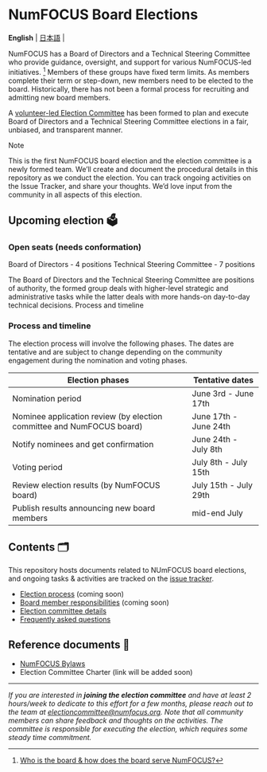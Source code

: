 # NumFOCUS Board Elections

<p>
    <b>English</b> |
    <a href="https://github.com/numfocus/elections/blob/main/README_ja.md">日本語</a> |
</p>

NumFOCUS has a Board of Directors and a Technical Steering Committee who provide guidance, oversight, and support for various NumFOCUS-led initiatives. [^1]
Members of these groups have fixed term limits. As members complete their term or step-down, new members need to be elected to the board. Historically, there has not been a formal process for recruiting and admitting new board members.

A [volunteer-led Election Committee](election-committee.md) has been formed to plan and execute  Board of Directors and a Technical Steering Committee elections in a fair, unbiased, and transparent manner.

[^1]: [Who is the board & how does the board serve NumFOCUS?](https://numfocus.medium.com/who-is-the-board-how-does-the-board-serve-numfocus-b109d0c0dd17)

> [!NOTE]
> This is the first NumFOCUS board election and the election committee is a newly formed team.
> We’ll create and document the procedural details in this repository as we conduct the election.
> You can track ongoing activities on the Issue Tracker, and share your thoughts.
> We’d love input from the community in all aspects of this election.

## Upcoming election 🗳️

### Open seats (needs conformation)

Board of Directors  - 4 positions
Technical Steering Committee - 7 positions

The Board of Directors and the Technical Steering Committee are positions of authority, the formed group deals with higher-level strategic and administrative tasks while the latter deals with more hands-on day-to-day technical decisions.
Process and timeline

### Process and timeline

The election process will involve the following phases.
The dates are tentative and are subject to change depending on the community engagement during the nomination and voting phases.

| Election phases                                                       | Tentative dates       |
| --------------------------------------------------------------------- | --------------------- |
| Nomination period                                                     | June 3rd - June 17th   |
| Nominee application review (by election committee and NumFOCUS board) | June 17th - June 24th  |
| Notify nominees and get confirmation                                  | June 24th - July 8th |
| Voting period                                                         | July 8th  - July 15th  |
| Review election results (by NumFOCUS board)                           | July 15th  - July 29th  |
| Publish results announcing new board members                          | mid-end July          |

## Contents 🗂️

This repository hosts documents related to NUmFOCUS board elections, and ongoing tasks & activities are tracked on the [issue tracker](https://github.com/numfocus/elections/issues).

- [Election process](election-process.md) (coming soon)
- [Board member responsibilities](board-responsibilities.md) (coming soon)
- [Election committee details](election-committee.md)
- [Frequently asked questions](faqs.md)

## Reference documents 📑

- [NumFOCUS Bylaws](https://numfocus.org/wp-content/uploads/2020/04/NumFOCUS-Bylaws-Approved-16-May-2019.pdf)
- Election Committee Charter (link will be added soon)

<hr>

_If you are interested in **joining the election committee** and have at least 2 hours/week to dedicate to this effort for a few months, please reach out to the team at electioncommittee@numfocus.org. Note that all community members can share feedback and thoughts on the activities. The committee is responsible for executing the election, which requires some steady time commitment._
